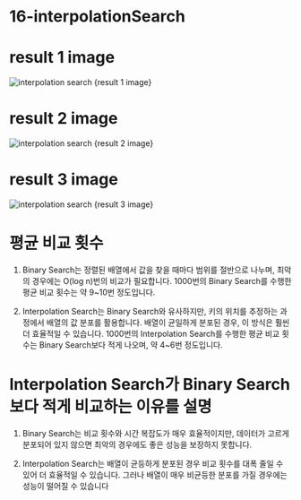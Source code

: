 # 16-interpolationSearch
# result 1 image
![interpolation search {result 1 image}](https://github.com/user-attachments/assets/41dfb641-4cad-4aab-a588-c742e534b59c)
# result 2 image
![interpolation search {result 2 image}](https://github.com/user-attachments/assets/9e30b242-c4b0-4898-b61f-b02b5da99d06)
# result 3 image
![interpolation search {result 3 image}](https://github.com/user-attachments/assets/206c6448-5387-4411-b139-b7875c0ba3bb)

# 평균 비교 횟수
1. Binary Search는 정렬된 배열에서 값을 찾을 때마다 범위를 절반으로 나누며, 최악의 경우에는 O(log n)번의 비교가 필요합니다. 1000번의 Binary Search를 수행한 평균 비교 횟수는 약 9~10번 정도입니다.

2. Interpolation Search는 Binary Search와 유사하지만, 키의 위치를 추정하는 과정에서 배열의 값 분포를 활용합니다. 배열이 균일하게 분포된 경우, 이 방식은 훨씬 더 효율적일 수 있습니다. 1000번의 Interpolation Search를 수행한 평균 비교 횟수는 Binary Search보다 적게 나오며, 약 4~6번 정도입니다.

# Interpolation Search가 Binary Search보다 적게 비교하는 이유를 설명
1. Binary Search는 비교 횟수와 시간 복잡도가 매우 효율적이지만, 데이터가 고르게 분포되어 있지 않으면 최악의 경우에도 좋은 성능을 보장하지 못합니다.
   
3. Interpolation Search는 배열이 균등하게 분포된 경우 비교 횟수를 대폭 줄일 수 있어 더 효율적일 수 있습니다. 그러나 배열이 매우 비균등한 분포를 가질 경우에는 성능이 떨어질 수 있습니다
